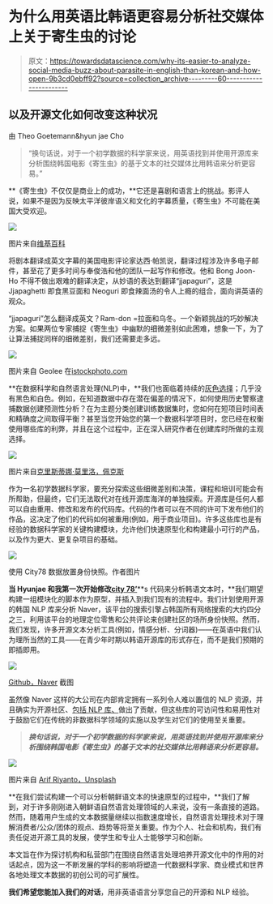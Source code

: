 # 为什么用英语比韩语更容易分析社交媒体上关于寄生虫的讨论

> 原文：<https://towardsdatascience.com/why-its-easier-to-analyze-social-media-buzz-about-parasite-in-english-than-korean-and-how-open-9b3cd0ebff92?source=collection_archive---------60----------------------->

## 以及开源文化如何改变这种状况

由 Theo Goetemann&hyun jae Cho

> “换句话说，对于一个初学数据的科学家来说，用英语找到并使用开源库来分析围绕韩国电影《寄生虫》的基于文本的社交媒体比用韩语来分析更容易。”

**《寄生虫》不仅仅是商业上的成功，**它还是喜剧和语言上的挑战。影评人说，如果不是因为反映太平洋彼岸语义和文化的字幕质量，《寄生虫》不可能在美国大受欢迎。

![](img/5b949e7c9fa590e74f1192245b5a88ef.png)

图片来自[维基百科](https://en.wikipedia.org/wiki/List_of_accolades_received_by_Parasite#/media/File:Parasite_(film)_director_and_cast_in_2019.jpg)

将剧本翻译成英文字幕的美国电影评论家达西·帕凯说，翻译过程涉及许多电子邮件，甚至花了更多时间与奉俊浩和他的团队一起写作和修改。他和 Bong Joon-Ho 不得不做出艰难的翻译决定，从妙语的表达到翻译“jjapaguri”，这是 Jjapaghetti 即食黑豆面和 Neoguri 即食辣面汤的令人上瘾的组合，面向讲英语的观众。

“jjapaguri”怎么翻译成英文？Ram-don =拉面和乌冬。一个新颖挑战的巧妙解决方案。如果两位专家捕捉《寄生虫》中幽默的细微差别如此困难，想象一下，为了让算法捕捉同样的细微差别，我们还需要走多远。

![](img/c8c41069d22cd6ce5746423d85f123b5.png)

图片来自 Geolee 在[istockphoto.com](https://www.istockphoto.com/photo/black-bean-sauce-noodle-gm1213217083-352494152?utm_campaign=srp_photos_noresults&utm_content=https%3A%2F%2Fwww.pexels.com%2Fsearch%2Fjjapaguri%2F&utm_medium=affiliate&utm_source=pexels&utm_term=jjapaguri)

**在数据科学和自然语言处理(NLP)中，**我们也面临着持续的[灰色选择](https://qz.com/1664575/is-data-science-legit/)；几乎没有黑色和白色。例如，在知道数据中存在潜在偏差的情况下，如何使用历史警察逮捕数据创建预测性分析？在为主题分类创建训练数据集时，您如何在短项目时间表和精确度之间取得平衡？甚至当您开始您的第一个数据科学项目时，您已经在权衡使用哪些库的利弊，并且在这个过程中，正在深入研究作者在创建库时所做的主观选择。

![](img/9ce25d2c4e0d118307a53605bf02d5c3.png)

图片来自[克里斯蒂娜·莫里洛，佩克斯](https://www.pexels.com/photo/woman-programming-on-a-notebook-1181359/)

作为一名初学数据科学家，要充分探索这些细微差别和决策，课程和培训可能会有所帮助，但最终，它们无法取代对在线开源库海洋的单独探索。开源库是任何人都可以自由重用、修改和发布的代码库。代码的作者可以在不同的许可下发布他们的作品，这决定了他们的代码如何被重用(例如，用于商业项目)。许多这些库也是有经验的数据科学家的关键构建模块，允许他们快速原型化和构建最小可行的产品，以及作为更大、更复杂项目的基础。

![](img/c3062c7fd0ca6f1c8e8fbfeef0a21095.png)

使用 City78 数据放置身份快照。作者图片

**当 Hyunjae 和我第一次开始修改**[**city 78’**](https://city78.org/)**s 代码来分析韩语文本时，**我们期望构建一组模块化的脚本作为原型，并插入到我们现有的流程中。我们计划使用开源的韩国 NLP 库来分析 Naver，该平台的搜索引擎占韩国所有网络搜索的大约四分之三，利用该平台的地理定位零售和公共评论来创建社区的场所身份快照。然而，我们发现，许多开源文本分析工具(例如，情感分析、分词器)——在英语中我们认为理所当然的工具——在青少年时期以韩语开源库的形式存在，而不是我们预期的即插即用。

![](img/a4de418c13ae7da19706f19009351451.png)

[Github，Naver](https://naver.github.io/) 截图

虽然像 Naver 这样的大公司在内部肯定拥有一系列令人难以置信的 NLP 资源，并且确实为开源社区、[包括 NLP 库、](https://github.com/naver/claf)做出了贡献，但这些库的可访问性和易用性对于鼓励它们在传统的非数据科学领域的实施以及学生对它们的使用至关重要。

> ***换句话说，对于一个初学数据的科学家来说，用英语找到并使用开源库来分析围绕韩国电影《寄生虫》的基于文本的社交媒体比用韩语来分析更容易。***

![](img/219eff51a873a323b9e5955f1bc1c7e4.png)

图片来自 [Arif Riyanto，Unsplash](https://unsplash.com/photos/G1N9kDHqBrQ)

**在我们尝试构建一个可以分析朝鲜语文本的快速原型的过程中，**我们了解到，对于许多刚刚进入朝鲜语自然语言处理领域的人来说，没有一条直接的道路。然而，随着用户生成的文本数据量继续以指数速度增长，自然语言处理技术对于理解消费者/公众/团体的观点、趋势等将至关重要。作为个人、社会和机构，我们有责任促进开源工具的发展，使学生和专业人士能够学习和创新。

本文旨在作为探讨机构和私营部门在围绕自然语言处理培养开源文化中的作用的对话起点，因为这一不断发展的学科的影响将塑造一代数据科学家、商业模式和世界各地处理文本数据的初创公司的可扩展性。

**我们希望您能加入我们的对话**，用非英语语言分享您自己的开源和 NLP 经验。